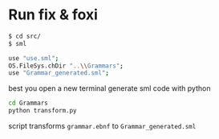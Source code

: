 # Run fix & foxi
```sh
$ cd src/
$ sml

use "use.sml";
OS.FileSys.chDir "..\\Grammars";
use "Grammar_generated.sml";
```

best you open a new terminal
generate sml code with python

```sh
cd Grammars
python transform.py
```

script transforms `grammar.ebnf` to `Grammar_generated.sml`
